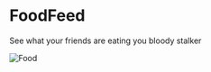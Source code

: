 # FoodFeed
See what your friends are eating you bloody stalker 

![Food](http://static2.businessinsider.com/image/51f03f966bb3f73c7700000b/19-fast-food-hacks-that-will-change-the-way-you-order.jpg)
